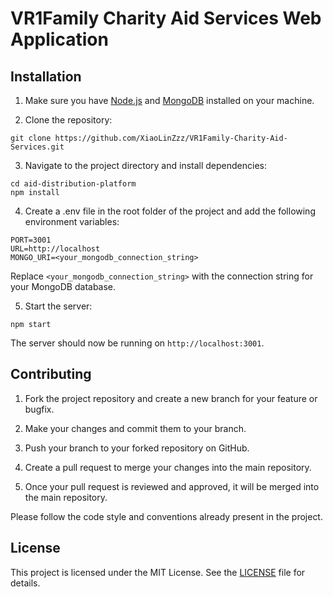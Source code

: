 # VR1Family Charity Aid Services Web Application

## Installation
1. Make sure you have [Node.js](https://nodejs.org/en) and [MongoDB](https://www.mongodb.com/) installed on your machine.

2. Clone the repository:
```
git clone https://github.com/XiaoLinZzz/VR1Family-Charity-Aid-Services.git
```

3. Navigate to the project directory and install dependencies:
```
cd aid-distribution-platform
npm install
```

4. Create a .env file in the root folder of the project and add the following environment variables:
```
PORT=3001
URL=http://localhost
MONGO_URI=<your_mongodb_connection_string>
```
Replace `<your_mongodb_connection_string>` with the connection string for your MongoDB database.

5. Start the server:
```
npm start
```
The server should now be running on `http://localhost:3001`.


## Contributing
1. Fork the project repository and create a new branch for your feature or bugfix.

2. Make your changes and commit them to your branch.

3. Push your branch to your forked repository on GitHub.

4. Create a pull request to merge your changes into the main repository.

5. Once your pull request is reviewed and approved, it will be merged into the main repository.

Please follow the code style and conventions already present in the project.


## License
This project is licensed under the MIT License. See the [LICENSE](LICENSE) file for details.